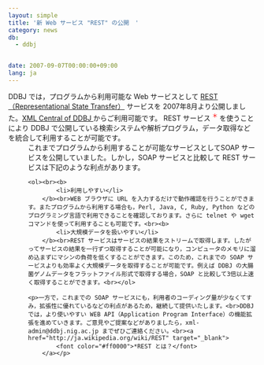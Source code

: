 ```yaml
---
layout: simple
title: '新 Web サービス "REST" の公開　'
category: news
db:
  - ddbj


date: 2007-09-07T00:00:00+09:00
lang: ja
---
```


<html>DDBJ では，プログラムから利用可能な Web サービスとして <a href="http://www.xml.nig.ac.jp/tutorial/rest/index_jp.html" target="_blank">REST（Representational State Transfer）</a> サービスを 2007年8月より公開しました。<a href="http://www.xml.nig.ac.jp/index_jp.html" target="_blank">XML Central of DDBJ </a> からご利用可能です。 REST サービス<sup>
    <font color="#ff0000">＊</font>
</sup>を使うことにより DDBJ で公開している検索システムや解析プログラム，データ取得などを統合して利用することが可能です。<dd>これまでプログラムから利用することが可能なサービスとしてSOAP サービスを公開していました。しかし，SOAP サービスと比較して REST サービスは下記のような利点があります。<br>

    <ol><br><b>
            <li>利用しやすい</li>
        </b><br>WEB ブラウザに URL を入力するだけで動作確認を行うことができます。またプログラムから利用する場合も，Perl, Java, C, Ruby, Python などのプログラミング言語で利用できることを確認しております。さらに telnet や wget コマンドを使って利用することも可能です。<br><b>
            <li>大規模データを扱いやすい</li>
        </b><br>REST サービスはサービスの結果をストリームで取得します。したがってサービスの結果を一行ずつ取得することが可能になり，コンピュータのメモリに溜め込まずにマシンの負荷を低くすることができます。このため，これまでの SOAP サービスよりも効率よく大規模データを取得することが可能です。例えば DDBJ の大腸菌ゲノムデータをフラットファイル形式で取得する場合，SOAP と比較して3倍以上速く取得することができます。<br></ol>

    <p>一方で，これまでの SOAP サービスにも，利用者のコーディング量が少なくてすみ，拡張性に優れているなどの利点があるため，継続して提供いたします。<br>DDBJ では，より使いやすい WEB API（Application Program Interface）の機能拡張を進めていきます。ご意見やご提案などがありましたら，xml-admin@ddbj.nig.ac.jp までぜひご連絡ください。<br><a href="http://ja.wikipedia.org/wiki/REST" target="_blank">
            <font color="#ff0000">*REST とは？</font>
        </a></p>
</dd>
</html>
